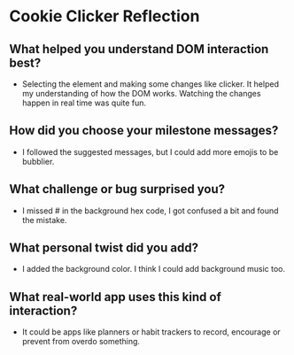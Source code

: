 # Cookie Clicker Reflection

## What helped you understand DOM interaction best?
- Selecting the element and making some changes like clicker. It helped my understanding of how the DOM works. Watching the changes happen in real time was quite fun.

## How did you choose your milestone messages?
- I followed the suggested messages, but I could add more emojis to be bubblier.

## What challenge or bug surprised you?
- I missed # in the background hex code, I got confused a bit and found the mistake.

## What personal twist did you add?
- I added the background color. I think I could add background music too.

## What real-world app uses this kind of interaction?
- It could be apps like planners or habit trackers to record, encourage or prevent from overdo something.